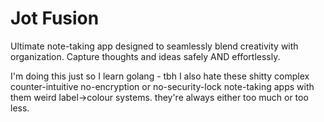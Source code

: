 # Jot Fusion

Ultimate note-taking app designed to seamlessly blend creativity with organization. Capture thoughts and ideas safely AND effortlessly.

I'm doing this just so I learn golang - tbh I also hate these shitty complex counter-intuitive no-encryption or no-security-lock note-taking apps with them weird label->colour systems. they're always either too much or too less.
